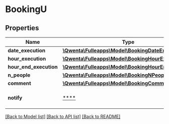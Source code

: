 # BookingU

## Properties
Name | Type | Description | Notes
------------ | ------------- | ------------- | -------------
**date_execution** | [**\Qwenta\Fulleapps\Model\BookingDateExecution**](BookingDateExecution.md) |  | [optional] 
**hour_execution** | [**\Qwenta\Fulleapps\Model\BookingHourExecution**](BookingHourExecution.md) |  | [optional] 
**hour_end_execution** | [**\Qwenta\Fulleapps\Model\BookingHourEndExecution**](BookingHourEndExecution.md) |  | [optional] 
**n_people** | [**\Qwenta\Fulleapps\Model\BookingNPeople**](BookingNPeople.md) |  | [optional] 
**comment** | [**\Qwenta\Fulleapps\Model\BookingComment**](BookingComment.md) |  | [optional] 
**notify** | [****](.md) | 1 pour notifier les appareils | [optional] 

[[Back to Model list]](../../README.md#documentation-for-models) [[Back to API list]](../../README.md#documentation-for-api-endpoints) [[Back to README]](../../README.md)

